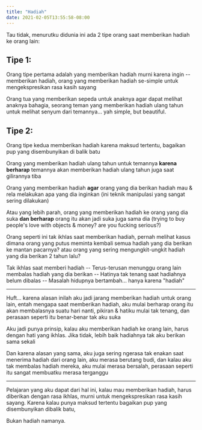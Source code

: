```yaml
---
title: "Hadiah"
date: 2021-02-05T13:55:58-08:00
---
```


Tau tidak, menurutku didunia ini ada 2 tipe orang saat memberikan hadiah ke orang lain:

## Tipe 1:

Orang tipe pertama adalah yang memberikan hadiah murni karena ingin -- memberikan hadiah, orang 
yang memberikan hadiah se-simple untuk mengekspresikan rasa kasih sayang

Orang tua yang memberikan sepeda untuk anaknya agar dapat melihat anaknya bahagia, seorang
teman yang memberikan hadiah ulang tahun untuk melihat senyum dari temannya... yah simple,
but beautiful.

## Tipe 2:

Orang tipe kedua memberikan hadiah karena maksud tertentu, bagaikan pup yang disembunyikan di balik batu

Orang yang memberikan hadiah ulang tahun untuk temannya **karena berharap** temannya akan memberikan
hadiah ulang tahun juga saat gilirannya tiba

Orang yang memberikan hadiah **agar** orang yang dia berikan hadiah mau & rela melakukan apa yang
dia inginkan (ini teknik manipulasi yang sangat sering dilakukan)

Atau yang lebih parah, orang yang memberikan hadiah ke orang yang dia suka **dan berharap** orang
itu akan jadi suka juga sama dia (trying to buy people's love with objects & money? are you fucking 
serious?)

Orang seperti ini tak ikhlas saat memberikan hadiah, pernah melihat kasus dimana orang yang putus
meminta kembali semua hadiah yang dia berikan ke mantan pacarnya? atau orang yang sering mengungkit-ungkit 
hadiah yang dia berikan 2 tahun lalu?

Tak ikhlas saat memberi hadiah -- Terus-terusan menunggu orang lain membalas hadiah yang dia berikan
-- Hatinya tak tenang saat hadiahnya belum dibalas -- Masalah hidupnya bertambah... hanya karena "hadiah"

---

Huft... karena alasan inilah aku jadi jarang memberikan hadiah untuk orang lain, entah mengapa
saat memberikan hadiah, aku mulai berharap orang itu akan membalasnya suatu hari nanti, pikiran
& hatiku mulai tak tenang, dan perasaan seperti itu benar-benar tak aku suka

Aku jadi punya prinsip, kalau aku memberikan hadiah ke orang lain, harus dengan hati yang ikhlas.
Jika tidak, lebih baik hadiahnya tak aku berikan sama sekali

Dan karena alasan yang sama, aku juga sering ngerasa tak enakan saat menerima hadiah dari orang
lain, aku merasa berutang budi, dan kalau aku tak membalas hadiah mereka, aku mulai merasa
bersalah, perasaan seperti itu sangat membuatku merasa terganggu

---

Pelajaran yang aku dapat dari hal ini, kalau mau memberikan hadiah, harus diberikan dengan rasa ikhlas, 
murni untuk mengekspresikan rasa kasih sayang. Karena kalau punya maksud tertentu bagaikan pup yang disembunyikan 
dibalik batu,

Bukan hadiah namanya.